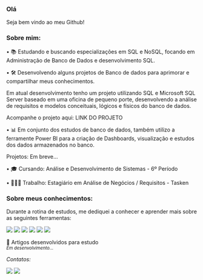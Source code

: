 <body>
<h3>
      Olá
</h3>    
 <p> 
  Seja bem vindo ao meu Github!
 </p>

<h3>
  Sobre mim:
  </h3>
<p>
  • 📚 Estudando e buscando especializações em SQL e NoSQL, focando em Administração de Banco de Dados e desenvolvimento SQL. 
  </p>
  <p>
  • 🛠️ Desenvolvendo alguns projetos de Banco de dados para aprimorar e compartilhar meus conhecimentos.

  Em atual desenvolvimento tenho um projeto utilizando SQL e Microsoft SQL Server baseado em uma oficina de pequeno porte, desenvolvendo a análise de requisitos e modelos conceituais,
  lógicos e físicos do banco de dados.

  Acompanhe o projeto aqui: LINK DO PROJETO
    </p>
  <p> 
  • 📊 Em conjunto dos estudos de banco de dados, também utilizo a ferramente Power BI para a criação de Dashboards, visualização e estudos dos dados armazenados no banco.

  Projetos: Em breve...
   </p>
  <p>
    • 🎓 Cursando: Análise e Desenvolvimento de Sistemas - 6º Período
  </p>
	  <p>
    • 👨🏾‍💻 Trabalho: Estagiário em Análise de Negócios / Requisitos - Tasken
	  </p>	  
</h3>
<p>


<h3>
Sobre meus conhecimentos:
</h3>
	<p>
Durante a rotina de estudos, me dediquei a conhecer e aprender mais sobre as seguintes ferramentas:
	</p>
<p>
<img src=https://img.shields.io/badge/MySQL-005C84?style=for-the-badge&logo=mysql&logoColor=white> <img src=https://img.shields.io/badge/Oracle-F80000?style=for-the-badge&logo=Oracle&logoColor=white> <img src=https://img.shields.io/badge/PLSQL-F80000?style=for-the-badge&logo=oracle&logoColor=black> <img src=https://img.shields.io/badge/Microsoft%20SQL%20Server-CC2927?style=for-the-badge&logo=microsoft%20sql%20server&logoColor=white> <img src=https://img.shields.io/badge/Microsoft_Excel-217346?style=for-the-badge&logo=microsoft-excel&logoColor=white> <img src=https://img.shields.io/badge/PowerBI-F2C811?style=for-the-badge&logo=Power%20BI&logoColor=white>

</p>
<p>
📰 Artigos desenvolvidos para estudo
<br>
	<small><i>Em desenvolvimento...<i/></small>
</p>

Contatos:
<p>
<a href=https://www.linkedin.com/in/backendoliveira/><img src=https://img.shields.io/badge/LinkedIn-0077B5?style=for-the-badge&logo=linkedin&logoColor=white></a> <a href="mailto:backend.oliveira@gmail.com="><img src= https://img.shields.io/badge/Gmail-D14836?style=for-the-badge&logo=gmail&logoColor=white></a>
</p>
</body>
